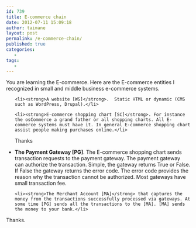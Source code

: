 ```yaml
---
id: 739
title: E-commerce chain
date: 2012-07-11 15:09:18
author: taimane
layout: post
permalink: /e-commerce-chain/
published: true
categories:
   -
tags:
   -
---
```

You are learning the E-commerce. Here are the E-commerce entities I recognized in small and middle business e-commerce systems.

<ul>

	<li><strong>A website [WS]</strong>.  Static HTML or dynamic (CMS such as WordPress, Drupal).</li>

	<li><strong>E-commerce shopping chart [SC]</strong>. For instance the osCommerce a grand father or all shopping charts. All E-commerce systems must have it. In general E-commerce shopping chart assist people making purchases online.</li>
Thanks
	<li><strong>The Payment Gateway [PG]</strong>. The E-commerce shopping chart sends transaction requests to the payment gateway. The payment gateway can authorize the transaction. Simple, the gateway returns True or False. If False the gateway returns the error code. The error code provides the reason why the transaction cannot be authorized. Most gateways have small transaction fee.</li>

	<li><strong>The Merchant Account [MA]</strong> that captures the money from the transactions successfully processed via gateways. At some time [PG] sends all the transactions to the [MA]. [MA] sends the money to your bank.</li>

</ul>

Thanks.  

